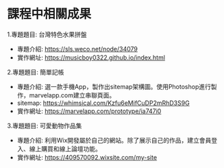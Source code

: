 # 課程中相關成果
     
1.專題題目: 台灣特色水果拼盤     
 - 專題介紹: https://sls.weco.net/node/34079      
 - 實作網址: https://musicboy0322.github.io/index.html     
      
      
2.專題題目: 簡單記帳     
 - 專題介紹: 選一款手機App，製作出sitemap架構圖。使用Photoshop進行製作，marvelapp.com建立串聯頁面。    
 - sitemap: https://whimsical.com/Kzfu6eMifCuDP2mRhD3S9G     
 - 實作網址: https://marvelapp.com/prototype/ia747i0

3.專題題目: 可愛動物作品集       
 - 專題介紹: 利用Wix開發屬於自己的網站。除了展示自己的作品，建立會員登入、線上購買和線上論壇功能。             
 - 實作網址: https://409570092.wixsite.com/my-site        

